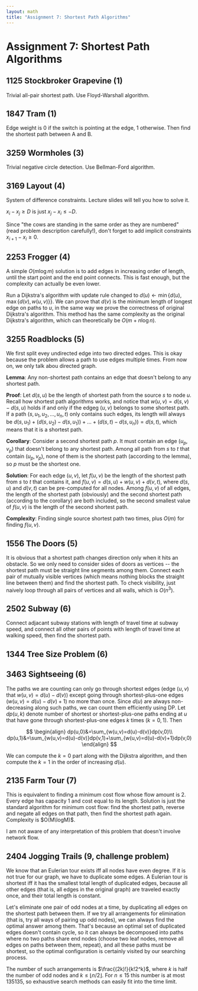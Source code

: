 ```yaml
---
layout: math
title: "Assignment 7: Shortest Path Algorithms"
---
```


# Assignment 7: Shortest Path Algorithms

## 1125 Stockbroker Grapevine (1)

Trivial all-pair shortest path. Use Floyd-Warshall algorithm.

## 1847 Tram (1)

Edge weight is 0 if the switch is pointing at the edge, 1 otherwise. Then find the shortest path between A and B.

## 3259 Wormholes (3)

Trivial negative circle detection. Use Bellman-Ford algorithm.

## 3169 Layout (4) 

System of difference constraints. Lecture slides will tell you how to solve it.

$x_i-x_j\geq D$ is just $x_j-x_i\leq -D$.

Since "the cows are standing in the same order as they are numbered" (read problem description carefully!), don't forget to add implicit constraints $x_{i+1}-x_i\geq 0$.

## 2253 Frogger (4)

A simple $O(m\log m)$ solution is to add edges in increasing order of length, until the start point and the end point connects. This is fast enough, but the complexity can actually be even lower.

Run a Dijkstra's algorithm with update rule changed to $d(u)\leftarrow\min\lbrace d(u),\max\lbrace d(v),w(u,v)\rbrace\rbrace$. We can prove that $d(v)$ is the minimum length of longest edge on paths to $u$, in the same way we prove the correctness of original Dijkstra's algorithm. This method has the same complexity as the original Dijkstra's algorithm, which can theoretically be $O(m+n\log n)$.

## 3255 Roadblocks (5)

We first split evey undirected edge into two directed edges. This is okay because the problem allows a path to use edges multiple times. From now on, we only talk abou directed graph.

**Lemma**: Any non-shortest path contains an edge that doesn't belong to any shortest path.

**Proof**: Let $d(s,u)$ be the length of shortest path from the source $s$ to node $u$. Recall how shortest path algorithms works, and notice that $w(u,v)=d(s,v)-d(s,u)$ holds if and only if the edgeg $(u,v)$ belongs to some shortest path. If a path $(s, u_1, u_2, \dots, u_n, t)$ only contains such edges, its length will always be $d(s,u_1)+(d(s,u_2)-d(s,u_1))+\dots +(d(s,t)-d(s,u_n))=d(s,t)$, which means that it is a shortest path.

**Corollary**: Consider a second shortest path $p$. It must contain an edge $(u_p,v_p)$ that doesn't belong to any shortest path. Among all path from $s$ to $t$ that contain $(u_p,v_p)$, none of them is the shortest path (according to the lemma), so $p$ must be the shortest one.

**Solution**: For each edge $(u,v)$, let $f(u,v)$ be the length of the shortest path from $s$ to $t$ that contains it, and $f(u,v)=d(s,u)+w(u,v)+d(v,t)$, where $d(s,u)$ and $d(v,t)$ can be pre-computed for all nodes. Among $f(u,v)$ of all edges, the length of the shortest path (obviously) and the second shortest path (according to the corollary) are both included, so the second smallest value of $f(u,v)$ is the length of the second shortest path.

**Complexity**: Finding single source shortest path two times, plus $O(m)$ for finding $f(u,v)$.

## 1556 The Doors (5)

It is obvious that a shortest path changes direction only when it hits an obstacle. So we only need to consider sides of doors as vertices -- the shortest path must be straight line segments among them. Connect each pair of mutually visible vertices (which means nothing blocks the straight line between them) and find the shortest path. To check visibility, just naively loop through all pairs of vertices and all walls, which is $O(n^3)$.

## 2502 Subway (6)

Connect adjacant subway stations with length of travel time at subway speed, and connect all other pairs of points with length of travel time at walking speed, then find the shortest path.

## 1344 Tree Size Problem (6)

## 3463 Sightseeing (6)

The paths we are counting can only go through shortest edges (edge $(u,v)$ that $w(u,v)=d(u)-d(v)$) except going through shortest-plus-one edges ($w(u,v)=d(u)-d(v)+1$) no more than once. Since $d(u)$ are always non-decreasing along such paths, we can count them efficiently using DP. Let $dp(u,k)$ denote number of shortest or shortest-plus-one paths ending at $u$ that have gone through shortest-plus-one edges $k$ times ($k=0,1$). Then

$$
\begin{align}
dp(u,0)&=\sum_{w(u,v)=d(u)-d(v)}dp(v,0)\\
dp(u,1)&=\sum_{w(u,v)=d(u)-d(v)}dp(v,1)+\sum_{w(u,v)=d(u)-d(v)+1}dp(v,0)
\end{align}
$$

We can compute the $k=0$ part along with the Dijkstra algorithm, and then compute the $k=1$ in the order of increasing $d(u)$.

## 2135 Farm Tour (7)

This is equivalent to finding a minimum cost flow whose flow amount is 2. Every edge has capacity 1 and cost equal to its length. Solution is just the standard algorithm for minimum cost flow: find the shortest path, reverse and negate all edges on that path, then find the shortest path again. Complexity is $O(M\logM)$.

I am not aware of any interpretation of this problem that doesn't involve network flow.

## 2404 Jogging Trails (9, challenge problem)

We know that an Eulerian tour exists iff all nodes have even degree. If it is not true for our graph, we have to duplicate some edges. A Eulerian tour is shortest iff it has the smallest total length of duplicated edges, because all other edges (that is, all edges in the original graph) are traveled exactly once, and their total length is constant.

Let's eliminate one pair of odd nodes at a time, by duplicating all edges on the shortest path between them. If we try all arrangements for elimination (that is, try all ways of pairing up odd nodes), we can always find the optimal answer among them. That's because an optimal set of duplicated edges doesn't contain cycle, so it can always be decomposed into paths where no two paths share end nodes (choose two leaf nodes, remove all edges on paths between them, repeat), and all these paths must be shortest, so the optimal configuration is certainly visited by our searching process.

The number of such arrangements is $\frac{(2k)!}{k!2^k}$, where $k$ is half the number of odd nodes and $k\leq\lfloor n/2 \rfloor$. For $n\leq15$ this number is at most 135135, so exhaustive search methods can easily fit into the time limit.